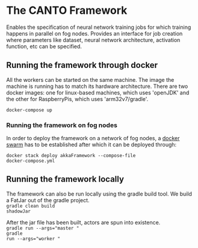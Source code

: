 # The CANTO Framework
Enables the specification of neural network training jobs for which training happens in parallel on fog nodes. Provides an interface for job creation where parameters like dataset, neural network architecture, activation function, etc can be specified.

## Running the framework through docker
All the workers can be started on the same machine. The image the machine is running has to match its hardware architecture. There are two docker images: one for linux-based machines, which uses 'openJDK' and the other for RaspberryPis, which uses 'arm32v7/gradle'.

<code>docker-compose up</code>

### Running the framework on fog nodes
In order to deploy the framework on a network of fog nodes, a [docker swarm](https://docs.docker.com/engine/reference/commandline/swarm/) has to be established after which it can be deployed through:

<code>docker stack deploy akkaFramework --compose-file docker-compose.yml</code>

## Running the framework locally
The framework can also be run locally using the gradle build tool. We build a FatJar out of the gradle project. <br>
<code>gradle clean build shadowJar</code>

After the jar file has been built, actors are spun into existence. <br>
<code>gradle run --args="master <PORT>"</code> <br>
<code>gradle run --args="worker <PORT>"</code>
